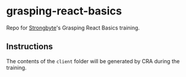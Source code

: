 # grasping-react-basics

Repo for [Strongbyte](https://strongbytes.ro)'s Grasping React Basics training.

## Instructions

The contents of the `client` folder will be generated by CRA during the training.
